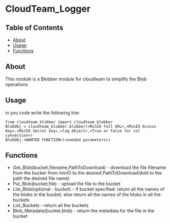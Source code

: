 # CloudTeam_Logger

## Table of Contents

- [About](#about)
- [Usage](#usage)
- [Functions](../function.md)

## About <a name = "about"></a>

This module is a Blobber module for cloudteam to simplify the Blob operations

## Usage <a name = "usage"></a>

in you code write the following line:    
```
from cloudteam_blobber import cloudteam_blobber
BlobObj = cloudteam_blobber.blobber(<MinIO full URL>,<MinIO Access Key>,<MinIO Secret key>,<log Object>,<True or False for ssl connection>)
BlobObj.<WANTED FUNCTION>(<needed parameters>)
```

## Functions <a name = "function"></a>
- Get_Blob(bucket,filename,PathToDownload) - download the file filename from the bucker from minIO to the desired PathToDownload(Add to the path the desired file name)
- Put_Blob(bucket,file) - upload the file to the bucket
- List_Blob(optional - bucket) - if bucket specified: return all the names of the blobs in the bucket, else return all the names of the blobs in all the buckets
- List_Buckets - return all the buckets
- Blob_Metadata(bucket,blob) - return the metadata for the file in the bucket